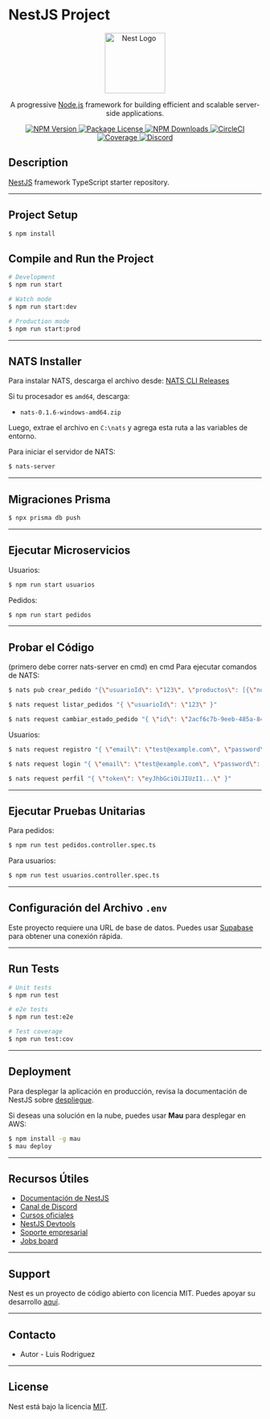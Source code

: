 # NestJS Project

<p align="center">
  <a href="http://nestjs.com/" target="blank">
    <img src="https://nestjs.com/img/logo-small.svg" width="120" alt="Nest Logo" />
  </a>
</p>

<p align="center">
  A progressive <a href="http://nodejs.org" target="_blank">Node.js</a> framework for building efficient and scalable server-side applications.
</p>

<p align="center">
  <a href="https://www.npmjs.com/~nestjscore" target="_blank">
    <img src="https://img.shields.io/npm/v/@nestjs/core.svg" alt="NPM Version" />
  </a>
  <a href="https://www.npmjs.com/~nestjscore" target="_blank">
    <img src="https://img.shields.io/npm/l/@nestjs/core.svg" alt="Package License" />
  </a>
  <a href="https://www.npmjs.com/~nestjscore" target="_blank">
    <img src="https://img.shields.io/npm/dm/@nestjs/common.svg" alt="NPM Downloads" />
  </a>
  <a href="https://circleci.com/gh/nestjs/nest" target="_blank">
    <img src="https://img.shields.io/circleci/build/github/nestjs/nest/master" alt="CircleCI" />
  </a>
  <a href="https://coveralls.io/github/nestjs/nest?branch=master" target="_blank">
    <img src="https://coveralls.io/repos/github/nestjs/nest/badge.svg?branch=master#9" alt="Coverage" />
  </a>
  <a href="https://discord.gg/G7Qnnhy" target="_blank">
    <img src="https://img.shields.io/badge/discord-online-brightgreen.svg" alt="Discord"/>
  </a>
</p>

## Description

[NestJS](https://github.com/nestjs/nest) framework TypeScript starter repository.

---

## Project Setup

```bash
$ npm install
```

## Compile and Run the Project

```bash
# Development
$ npm run start

# Watch mode
$ npm run start:dev

# Production mode
$ npm run start:prod
```

---


## NATS Installer

Para instalar NATS, descarga el archivo desde:
[NATS CLI Releases](https://github.com/nats-io/natscli/releases)

Si tu procesador es `amd64`, descarga:
- `nats-0.1.6-windows-amd64.zip`

Luego, extrae el archivo en `C:\nats` y agrega esta ruta a las variables de entorno.

Para iniciar el servidor de NATS:
```bash
$ nats-server
```

---

## Migraciones Prisma

```bash
$ npx prisma db push
```

---

## Ejecutar Microservicios

Usuarios:
```bash
$ npm run start usuarios
```

Pedidos:
```bash
$ npm run start pedidos
```

---

## Probar el Código

(primero debe correr nats-server en cmd) en cmd Para ejecutar comandos de NATS:

```bash
$ nats pub crear_pedido "{\"usuarioId\": \"123\", \"productos\": [{\"nombre\": \"Producto1\", \"cantidad\": 2}], \"estado\": \"pendiente\"}"

$ nats request listar_pedidos "{ \"usuarioId\": \"123\" }"

$ nats request cambiar_estado_pedido "{ \"id\": \"2acf6c7b-9eeb-485a-84a3-b578c83d8a1e\", \"estado\": \"entregado\" }"'
```

Usuarios:
```bash
$ nats request registro "{ \"email\": \"test@example.com\", \"password\": \"123456\", \"nombre\": \"Usuario Test\" }"

$ nats request login "{ \"email\": \"test@example.com\", \"password\": \"123456\" }"

$ nats request perfil "{ \"token\": \"eyJhbGciOiJIUzI1...\" }"
```

---

## Ejecutar Pruebas Unitarias

Para pedidos:
```bash
$ npm run test pedidos.controller.spec.ts
```

Para usuarios:
```bash
$ npm run test usuarios.controller.spec.ts
```

---

## Configuración del Archivo `.env`

Este proyecto requiere una URL de base de datos. Puedes usar [Supabase](https://supabase.com/) para obtener una conexión rápida.

---

## Run Tests

```bash
# Unit tests
$ npm run test

# e2e tests
$ npm run test:e2e

# Test coverage
$ npm run test:cov
```

---

## Deployment

Para desplegar la aplicación en producción, revisa la documentación de NestJS sobre [despliegue](https://docs.nestjs.com/deployment).

Si deseas una solución en la nube, puedes usar **Mau** para desplegar en AWS:

```bash
$ npm install -g mau
$ mau deploy
```

---

## Recursos Útiles

- [Documentación de NestJS](https://docs.nestjs.com)
- [Canal de Discord](https://discord.gg/G7Qnnhy)
- [Cursos oficiales](https://courses.nestjs.com/)
- [NestJS Devtools](https://devtools.nestjs.com)
- [Soporte empresarial](https://enterprise.nestjs.com)
- [Jobs board](https://jobs.nestjs.com)

---

## Support

Nest es un proyecto de código abierto con licencia MIT. Puedes apoyar su desarrollo [aquí](https://docs.nestjs.com/support).

---

## Contacto

- Autor - Luis Rodriguez


---

## License

Nest está bajo la licencia [MIT](https://github.com/nestjs/nest/blob/master/LICENSE).


